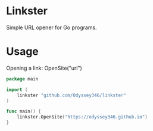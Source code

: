 # Linkster
Simple URL opener for Go programs.
# Usage
Opening a link: OpenSite("url") 
```go
package main

import (
	linkster "github.com/Odyssey346/linkster"
)

func main() {
	linkster.OpenSite("https://odyssey346.github.io")
}
```
